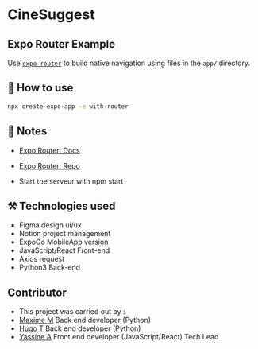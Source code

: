 # CineSuggest
## Expo Router Example
Use [`expo-router`](https://expo.github.io/router) to build native navigation using files in the `app/` directory.

## 🚀 How to use

```sh
npx create-expo-app -e with-router
```

## 📝 Notes

- [Expo Router: Docs](https://expo.github.io/router)
- [Expo Router: Repo](https://github.com/expo/router)

- Start the serveur with npm start

## ⚒️ Technologies used
- Figma design ui/ux
- Notion project management
- ExpoGo MobileApp version
- JavaScript/React Front-end
- Axios request
- Python3 Back-end

## Contributor
- This project was carried out by :
-   [Maxime M](https://www.linkedin.com/in/maxime-molesin-7133b5234/) Back end developer (Python) 
-   [Hugo T](https://www.linkedin.com/in/hugo-thouluc-8b3397164/) Back end developer (Python)
-   [Yassine A](https://www.linkedin.com/in/yassine-azz/) Front end developer (JavaScript/React) Tech Lead 
